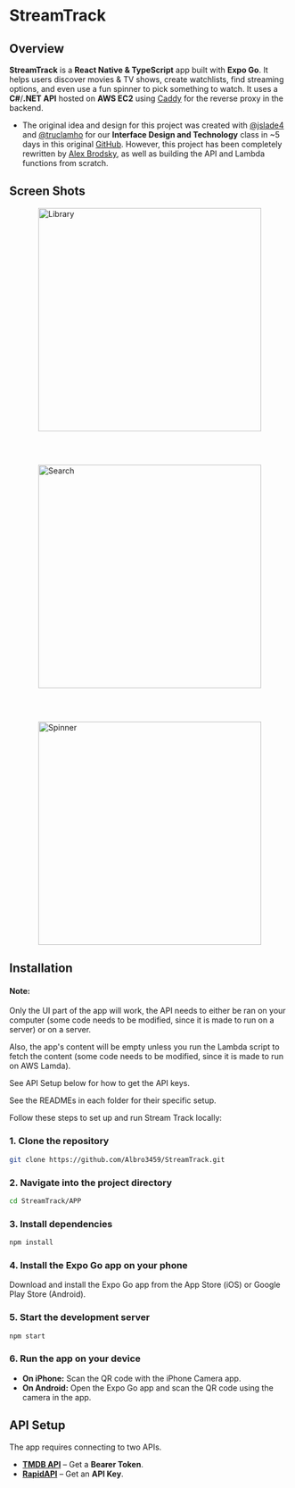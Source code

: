# StreamTrack

## Overview
**StreamTrack** is a **React Native & TypeScript** app built with **Expo Go**. It helps users discover movies & TV shows, create watchlists, find streaming options, and even use a fun spinner to pick something to watch. It uses a **C#**/**.NET API** hosted on **AWS EC2** using [Caddy](https://github.com/caddyserver/caddy) for the reverse proxy in the backend.
 * The original idea and design for this project was created with [@jslade4](https://github.com/jslade4) and [@truclamho](https://www.linkedin.com/in/truclamho?utm_source=share&utm_campaign=share_via&utm_content=profile&utm_medium=ios_app) for our **Interface Design and Technology** class in ~5 days in this original [GitHub](https://github.com/Albro3459/WhatWereWatching/tree/main). However, this project has been completely rewritten by [Alex Brodsky](https://www.linkedin.com/in/brodsky-alex22/), as well as building the API and Lambda functions from scratch.

## Screen Shots
<div style="display: flex; justify-content: center; align-items: center; flex-wrap: wrap; gap: 60px;">
   <img src="https://github.com/user-attachments/assets/3312ab7c-03c2-4072-b652-78143612bf43" alt="Library" height="400"/>
   <img src="https://github.com/user-attachments/assets/7ae6c02c-2262-4343-8302-c5efb9d6fe77" alt="Search" height="400"/>
   <img src="https://github.com/user-attachments/assets/15b8477c-9e0c-476e-a2b3-96c70d9f7399" alt="Spinner" height="400"/>
</div>

## Installation

#### Note:
Only the UI part of the app will work, the API needs to either be ran on your computer (some code needs to be modified, since it is made to run on a server) or on a server. 

Also, the app's content will be empty unless you run the Lambda script to fetch the content (some code needs to be modified, since it is made to run on AWS Lamda).

See API Setup below for how to get the API keys.

See the READMEs in each folder for their specific setup.

Follow these steps to set up and run Stream Track locally:

### 1. Clone the repository
```sh
git clone https://github.com/Albro3459/StreamTrack.git
```

### 2. Navigate into the project directory
```sh
cd StreamTrack/APP
```

### 3. Install dependencies
```sh
npm install
```

### 4. Install the Expo Go app on your phone
Download and install the Expo Go app from the App Store (iOS) or Google Play Store (Android).

### 5. Start the development server
```sh
npm start
```

### 6. Run the app on your device
- **On iPhone:** Scan the QR code with the iPhone Camera app.
- **On Android:** Open the Expo Go app and scan the QR code using the camera in the app.

## API Setup
The app requires connecting to two APIs.

- **[TMDB API](https://developer.themoviedb.org/reference/intro/getting-started)** – Get a **Bearer Token**.
- **[RapidAPI](https://rapidapi.com/movie-of-the-night-movie-of-the-night-default/api/streaming-availability/playground/apiendpoint_14b2f4b9-8801-499a-bcb7-698e550f9253)** – Get an **API Key**.


<br></br>
